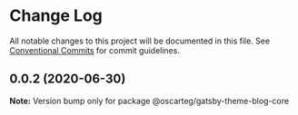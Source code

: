 # Change Log

All notable changes to this project will be documented in this file.
See [Conventional Commits](https://conventionalcommits.org) for commit guidelines.

## 0.0.2 (2020-06-30)

**Note:** Version bump only for package @oscarteg/gatsby-theme-blog-core
